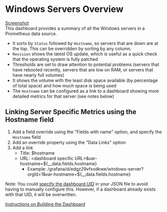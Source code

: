 # Windows Servers Overview
[Screenshot](../pics/DashboardWindowsServersOverview.png)  
This dashboard provides a summary of all the Windows servers in a Prometheus data source. 

- It sorts by `Status` followed by `Hostname`, so servers that are down are at the top. This can be overridden by sorting by any column.
- `Revision` shows the latest OS update, which is useful as a quick check that the operating system is fully patched
- Thresholds are set to draw attention to potential problems (servers that have rebooted recently, servers that are low on RAM, or servers that have nearly full volumes)
- It shows the volume with the least disk space available (by percentage of total space) and how much space is being used
- The `Hostname` can be configured as a link to a dashboard showing more detailed metrics for that server (see notes below)

## Linking Server Specific Metrics using the Hostname field
1. Add a field override using the "Fields with name" option, and specify the `Hostname` field
2. Add an override property using the "Data Links" option
3. Add a link
   - Title: $hostname
   - URL: \<dashboard specific URL\>&var-hostname=${__data.fields.hostname}
     - Example: /grafana/d/edgz29vfxxdkwe/windows-server?orgId=1&var-hostname=${__data.fields.hostname}  

Note: You could [specify the dashboard UID](https://grafana.com/docs/grafana/latest/administration/provisioning/#reusable-dashboard-urls) in your JSON file to avoid having to manually configure this. However, if a dashboard already exists with that UID, it will be overwritten.

[Instructions on Building the Dashboard](Dashboard.WindowsServersOverview.Detail.md)
